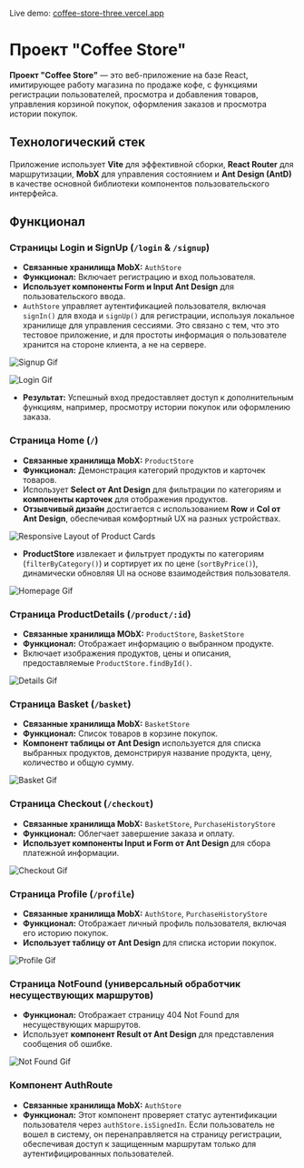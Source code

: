 Live demo: [coffee-store-three.vercel.app](https://coffee-store-three.vercel.app/)

# Проект "Coffee Store"

**Проект "Coffee Store"** — это веб-приложение на базе React, имитирующее работу магазина по продаже кофе, с функциями регистрации пользователей, просмотра и добавления товаров, управления корзиной покупок, оформления заказов и просмотра истории покупок.

## Технологический стек

Приложение использует **Vite** для эффективной сборки, **React Router** для маршрутизации, **MobX** для управления состоянием и **Ant Design (AntD)** в качестве основной библиотеки компонентов пользовательского интерфейса.

## Функционал

### Страницы Login и SignUp (`/login` & `/signup`)

- **Связанные хранилища MobX:** `AuthStore`
- **Функционал:** Включает регистрацию и вход пользователя.
- **Использует компоненты Form и Input Ant Design** для пользовательского ввода.
- `AuthStore` управляет аутентификацией пользователя, включая `signIn()` для входа и `signUp()` для регистрации, используя локальное хранилище для управления сессиями. Это связано с тем, что это тестовое приложение, и для простоты информация о пользователе хранится на стороне клиента, а не на сервере.

![Signup Gif](public/assets/readme/gifs/signup.gif)

![Login Gif](public/assets/readme/gifs/login.gif)

- **Результат:** Успешный вход предоставляет доступ к дополнительным функциям, например, просмотру истории покупок или оформлению заказа.

### Страница Home (`/`)

- **Связанные хранилища MobX:** `ProductStore`
- **Функционал:** Демонстрация категорий продуктов и карточек товаров.
- Использует **Select от Ant Design** для фильтрации по категориям и **компоненты карточек** для отображения продуктов.
- **Отзывчивый дизайн** достигается с использованием **Row** и **Col от Ant Design**, обеспечивая комфортный UX на разных устройствах.

![Responsive Layout of Product Cards](public/assets/readme/gifs/responsive.gif)

- **ProductStore** извлекает и фильтрует продукты по категориям (`filterByCategory()`) и сортирует их по цене (`sortByPrice()`), динамически обновляя UI на основе взаимодействия пользователя.

![Homepage Gif](public/assets/readme/gifs/homepage.gif)

### Страница ProductDetails (`/product/:id`)

- **Связанные хранилища MObX:** `ProductStore`, `BasketStore`
- **Функционал:** Отображает информацию о выбранном продукте.
- Включает изображения продуктов, цены и описания, предоставляемые `ProductStore.findById()`.

![Details Gif](public/assets/readme/gifs/details.gif)

### Страница Basket (`/basket`)

- **Связанные хранилища MobX:** `BasketStore`
- **Функционал:** Список товаров в корзине покупок.
- **Компонент таблицы от Ant Design** используется для списка выбранных продуктов, демонстрируя название продукта, цену, количество и общую сумму.

![Basket Gif](public/assets/readme/gifs/basket.gif)

### Страница Checkout (`/checkout`)

- **Связанные хранилища MobX:** `BasketStore`, `PurchaseHistoryStore`
- **Функционал:** Облегчает завершение заказа и оплату.
- **Использует компоненты Input и Form от Ant Design** для сбора платежной информации.

![Checkout Gif](public/assets/readme/gifs/checkout.gif)

### Страница Profile (`/profile`)

- **Связанные хранилища MobX:** `AuthStore`, `PurchaseHistoryStore`
- **Функционал:** Отображает личный профиль пользователя, включая его историю покупок.
- **Использует таблицу от Ant Design** для списка истории покупок.

![Profile Gif](public/assets/readme/gifs/Profile.gif)

### Страница NotFound (универсальный обработчик несуществующих маршрутов)

- **Функционал:** Отображает страницу 404 Not Found для несуществующих маршрутов.
- Использует **компонент Result от Ant Design** для представления сообщения об ошибке.

![Not Found Gif](public/assets/readme/gifs/not_found.gif)

### Компонент AuthRoute

- **Связанные хранилища MobX:** `AuthStore`
- **Функционал:** Этот компонент проверяет статус аутентификации пользователя через `authStore.isSignedIn`. Если пользователь не вошел в систему, он перенаправляется на страницу регистрации, обеспечивая доступ к защищенным маршрутам только для аутентифицированных пользователей.
